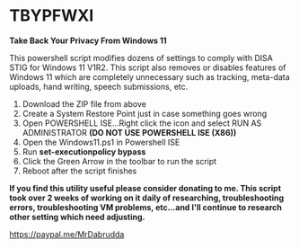# TBYPFWXI
<b>Take Back Your Privacy From Windows 11</b>

This powershell script modifies dozens of settings to comply with DISA STIG for Windows 11 V1R2.  This script also removes or disables features of Windows 11 which are completely unnecessary such as tracking, meta-data uploads, hand writing, speech submissions, etc.

1)  Download the ZIP file from above
2)  Create a System Restore Point just in case something goes wrong
3)  Open POWERSHELL ISE...Right click the icon and select RUN AS ADMINISTRATOR  <b>(DO NOT USE POWERSHELL ISE (X86))</b>
4)  Open the Windows11.ps1 in Powershell ISE
5)  Run <b>set-executionpolicy bypass</b>
6)  Click the Green Arrow in the toolbar to run the script
7)  Reboot after the script finishes

<b>If you find this utility useful please consider donating to me.
This script took over 2 weeks of working on it daily of researching, troubleshooting errors, troubleshooting VM problems, etc...and I'll continue to research other setting which need adjusting.</b>

https://paypal.me/MrDabrudda

